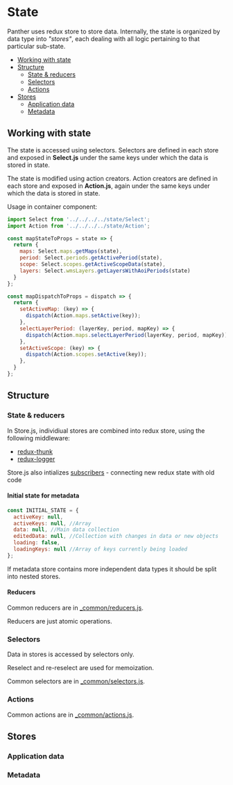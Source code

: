 # State

Panther uses redux store to store data. Internally, the state is organized by data type into *"stores"*, each dealing with all logic pertaining to that particular sub-state.

* [Working with state](#working-with-state)
* [Structure](#structure)
  * [State & reducers](#state-&-reducers)
  * [Selectors](#selectors)
  * [Actions](#actions)
* [Stores](#stores)
  * [Application data](#application-data)
  * [Metadata](#metadata)


## Working with state

The state is accessed using selectors. Selectors are defined in each store and exposed in **Select.js** under the same keys under which the data is stored in state.

The state is modified using action creators. Action creators are  defined in each store and exposed in **Action.js**, again under the same keys under which the data is stored in state.

Usage in container component:
```js
import Select from '../../../../state/Select';
import Action from '../../../../state/Action';

const mapStateToProps = state => {
  return {
    maps: Select.maps.getMaps(state),
    period: Select.periods.getActivePeriod(state),
    scope: Select.scopes.getActiveScopeData(state),
    layers: Select.wmsLayers.getLayersWithAoiPeriods(state)
  }
};

const mapDispatchToProps = dispatch => {
  return {
    setActiveMap: (key) => {
      dispatch(Action.maps.setActive(key));
    },
    selectLayerPeriod: (layerKey, period, mapKey) => {
      dispatch(Action.maps.selectLayerPeriod(layerKey, period, mapKey));
    },
    setActiveScope: (key) => {
      dispatch(Action.scopes.setActive(key));
    },
  }
};
```

## Structure

### State & reducers

In Store.js, individiual stores are combined into redux store, using the following middleware:
- [redux-thunk](https://github.com/reduxjs/redux-thunk#motivation)
- [redux-logger](https://github.com/evgenyrodionov/redux-logger)

Store.js also intializes [subscribers](../subscribers/README.md) - connecting new redux state with old code

#### Initial state for metadata

```js
const INITIAL_STATE = {
  activeKey: null,
  activeKeys: null, //Array
  data: null, //Main data collection
  editedData: null, //Collection with changes in data or new objects
  loading: false,
  loadingKeys: null //Array of keys currently being loaded
};
```

If metadata store contains more independent data types it should be split into nested stores.

#### Reducers

Common reducers are in [_common/reducers.js](./_common/reducers.js).

Reducers are just atomic operations.

### Selectors
Data in stores is accessed by selectors only.

Reselect and re-reselect are used for memoization.

Common selectors are in [_common/selectors.js](./_common/selectors.js).

### Actions

Common actions are in [_common/actions.js](./_common/actions.js).

## Stores

### Application data

### Metadata


